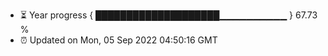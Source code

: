 - ⏳ Year progress { ████████████████████▁▁▁▁▁▁▁▁▁▁ } 67.73 %
- ⏰ Updated on Mon, 05 Sep 2022 04:50:16 GMT


